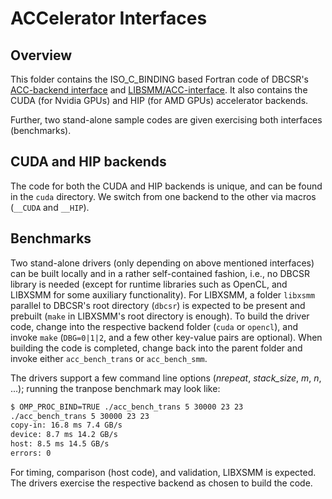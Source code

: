 # ACCelerator Interfaces

## Overview

This folder contains the ISO_C_BINDING based Fortran code of DBCSR's [ACC-backend interface](https://github.com/cp2k/dbcsr/blob/develop/src/acc/acc.h) and [LIBSMM/ACC-interface](https://github.com/cp2k/dbcsr/blob/develop/src/acc/acc_libsmm.h). It also contains the CUDA (for Nvidia GPUs) and HIP (for AMD GPUs) accelerator backends.

Further, two stand-alone sample codes are given exercising both interfaces (benchmarks).

## CUDA and HIP backends

The code for both the CUDA and HIP backends is unique, and can be found in the `cuda` directory.
We switch from one backend to the other via macros (`__CUDA` and `__HIP`).

## Benchmarks

Two stand-alone drivers (only depending on above mentioned interfaces) can be built locally and in a rather self-contained fashion, i.e., no DBCSR library is needed (except for runtime libraries such as OpenCL, and LIBXSMM for some auxiliary functionality). For LIBXSMM, a folder `libxsmm` parallel to DBCSR's root directory (`dbcsr`) is expected to be present and prebuilt (`make` in LIBXSMM's root directory is enough). To build the driver code, change into the respective backend folder (`cuda` or `opencl`), and invoke `make` (`DBG=0|1|2`, and a few other key-value pairs are optional). When building the code is completed, change back into the parent folder and invoke either `acc_bench_trans` or `acc_bench_smm`.

The drivers support a few command line options (_nrepeat_, _stack_size_, _m_, _n_, ...); running the tranpose benchmark may look like:

```bash
$ OMP_PROC_BIND=TRUE ./acc_bench_trans 5 30000 23 23
./acc_bench_trans 5 30000 23 23
copy-in: 16.8 ms 7.4 GB/s
device: 8.7 ms 14.2 GB/s
host: 8.5 ms 14.5 GB/s
errors: 0
```

For timing, comparison (host code), and validation, LIBXSMM is expected. The drivers exercise the respective backend as chosen to build the code.
